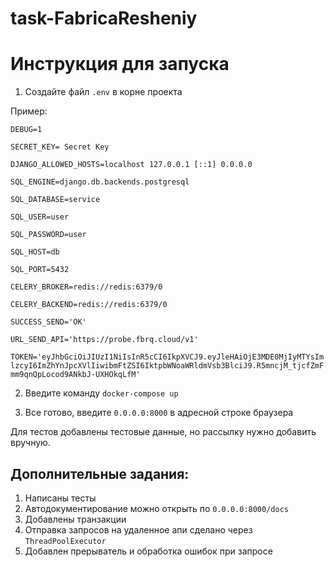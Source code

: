 # task-FabricaResheniy
# Инструкция для запуска

1. Создайте файл `.env` в корне проекта

Пример:

`DEBUG=1`

`SECRET_KEY= Secret Key`

`DJANGO_ALLOWED_HOSTS=localhost 127.0.0.1 [::1] 0.0.0.0`

`SQL_ENGINE=django.db.backends.postgresql`

`SQL_DATABASE=service`

`SQL_USER=user`

`SQL_PASSWORD=user`

`SQL_HOST=db`

`SQL_PORT=5432`

`CELERY_BROKER=redis://redis:6379/0`

`CELERY_BACKEND=redis://redis:6379/0`

`SUCCESS_SEND='OK'`

`URL_SEND_API='https://probe.fbrq.cloud/v1'`

`TOKEN='eyJhbGciOiJIUzI1NiIsInR5cCI6IkpXVCJ9.eyJleHAiOjE3MDE0MjIyMTYsImlzcyI6ImZhYnJpcXVlIiwibmFtZSI6IktpbWNoaWRldmVsb3BlciJ9.R5mncjM_tjcfZmFmm9qnQpLocod9ANkbJ-UXHOkqLfM'`

2. Введите команду `docker-compose up`

3. Все готово, введите `0.0.0.0:8000` в адресной строке браузера

Для тестов добавлены тестовые данные, но рассылку нужно добавить вручную.

## Дополнительные задания:

 1. Написаны тесты
 2. Автодокументирование можно открыть по `0.0.0.0:8000/docs`
 3. Добавлены транзакции
 4. Отправка запросов на удаленное апи сделано через `ThreadPoolExecutor`
 5. Добавлен прерыватель и обработка ошибок при запросе
